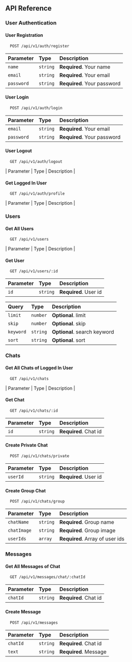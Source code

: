 ## API Reference

### User Authentication

#### User Registration

```http
  POST /api/v1/auth/register
```

| Parameter  | Type     | Description                 |
| :--------- | :------- | :-------------------------- |
| `name`     | `string` | **Required**. Your name     |
| `email`    | `string` | **Required**. Your email    |
| `password` | `string` | **Required**. Your password |

#### User Login

```http
  POST /api/v1/auth/login
```

| Parameter  | Type     | Description                 |
| :--------- | :------- | :-------------------------- |
| `email`    | `string` | **Required**. Your email    |
| `password` | `string` | **Required**. Your password |

#### User Logout

```http
  GET /api/v1/auth/logout
```

| Parameter | Type | Description |

#### Get Logged In User

```http
  GET /api/v1/auth/profile
```

| Parameter | Type | Description |

### Users

#### Get All Users

```http
  GET /api/v1/users
```

| Parameter | Type | Description |

#### Get User

```http
  GET /api/v1/users/:id
```

| Parameter | Type     | Description           |
| :-------- | :------- | :-------------------- |
| `id`      | `string` | **Required**. User id |

| Query     | Type     | Description                  |
| :-------- | :------- | :--------------------------- |
| `limit`   | `number` | **Optional**. limit          |
| `skip`    | `number` | **Optional**. skip           |
| `keyword` | `string` | **Optional**. search keyword |
| `sort`    | `string` | **Optional**. sort           |

### Chats

#### Get All Chats of Logged In User

```http
  GET /api/v1/chats
```

| Parameter | Type | Description |

#### Get Chat

```http
  GET /api/v1/chats/:id
```

| Parameter | Type     | Description           |
| :-------- | :------- | :-------------------- |
| `id`      | `string` | **Required**. Chat id |

#### Create Private Chat

```http
  POST /api/v1/chats/private
```

| Parameter | Type     | Description           |
| :-------- | :------- | :-------------------- |
| `userId`  | `string` | **Required**. User id |

#### Create Group Chat

```http
  POST /api/v1/chats/group
```

| Parameter   | Type     | Description                     |
| :---------- | :------- | :------------------------------ |
| `chatName`  | `string` | **Required**. Group name        |
| `chatImage` | `string` | **Required**. Group image       |
| `userIds`   | `array`  | **Required**. Array of user ids |

### Messages

#### Get All Messages of Chat

```http
  GET /api/v1/messages/chat/:chatId
```

| Parameter | Type     | Description           |
| :-------- | :------- | :-------------------- |
| `chatId`  | `string` | **Required**. Chat id |

#### Create Message

```http
  POST /api/v1/messages
```

| Parameter | Type     | Description           |
| :-------- | :------- | :-------------------- |
| `chatId`  | `string` | **Required**. Chat id |
| `text`    | `string` | **Required**. Message |

